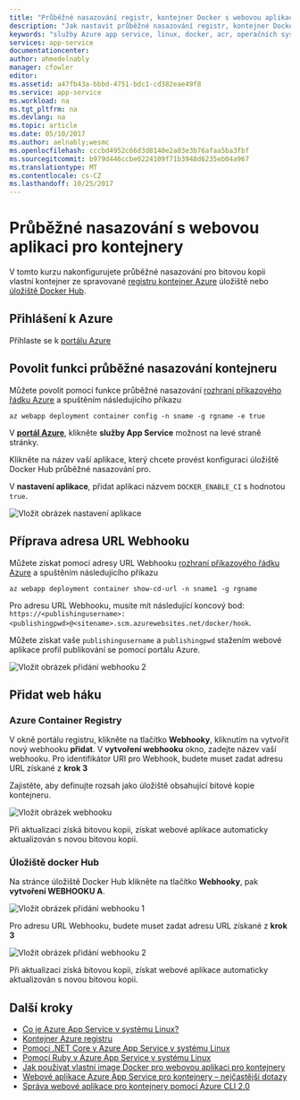 ```yaml
---
title: "Průběžné nasazování registr, kontejner Docker s webovou aplikaci pro kontejnery - Azure | Microsoft Docs"
description: "Jak nastavit průběžné nasazování registr, kontejner Docker ve webové aplikaci pro kontejnery."
keywords: "služby Azure app service, linux, docker, acr, operačních systémů"
services: app-service
documentationcenter: 
author: ahmedelnably
manager: cfowler
editor: 
ms.assetid: a47fb43a-bbbd-4751-bdc1-cd382eae49f8
ms.service: app-service
ms.workload: na
ms.tgt_pltfrm: na
ms.devlang: na
ms.topic: article
ms.date: 05/10/2017
ms.author: aelnably;wesmc
ms.openlocfilehash: cccbd4952c66d3d8140e2a03e3b76afaa5ba3fbf
ms.sourcegitcommit: b979d446ccbe0224109f71b3948d6235eb04a967
ms.translationtype: MT
ms.contentlocale: cs-CZ
ms.lasthandoff: 10/25/2017
---
```

# <a name="continuous-deployment-with-web-app-for-containers"></a>Průběžné nasazování s webovou aplikaci pro kontejnery

V tomto kurzu nakonfigurujete průběžné nasazování pro bitovou kopii vlastní kontejner ze spravované [registru kontejner Azure](https://azure.microsoft.com/services/container-registry/) úložiště nebo [úložiště Docker Hub](https://hub.docker.com).

## <a name="sign-in-to-azure"></a>Přihlášení k Azure

Přihlaste se k [portálu Azure](https://portal.azure.com)

## <a name="enable-container-continuous-deployment-feature"></a>Povolit funkci průběžné nasazování kontejneru

Můžete povolit pomocí funkce průběžné nasazování [rozhraní příkazového řádku Azure](https://docs.microsoft.com/cli/azure/install-azure-cli) a spuštěním následujícího příkazu

```azurecli-interactive
az webapp deployment container config -n sname -g rgname -e true
```

V  **[portál Azure](https://portal.azure.com/)**, klikněte **služby App Service** možnost na levé straně stránky.

Klikněte na název vaší aplikace, který chcete provést konfiguraci úložiště Docker Hub průběžné nasazování pro.

V **nastavení aplikace**, přidat aplikaci názvem `DOCKER_ENABLE_CI` s hodnotou `true`.

![Vložit obrázek nastavení aplikace](./media/app-service-webapp-service-linux-ci-cd/step2.png)

## <a name="prepare-webhook-url"></a>Příprava adresa URL Webhooku

Můžete získat pomocí adresy URL Webhooku [rozhraní příkazového řádku Azure](https://docs.microsoft.com/cli/azure/install-azure-cli) a spuštěním následujícího příkazu

```azurecli-interactive
az webapp deployment container show-cd-url -n sname1 -g rgname
```

Pro adresu URL Webhooku, musíte mít následující koncový bod: `https://<publishingusername>:<publishingpwd>@<sitename>.scm.azurewebsites.net/docker/hook`.

Můžete získat vaše `publishingusername` a `publishingpwd` stažením webové aplikace profil publikování se pomocí portálu Azure.

![Vložit obrázek přidání webhooku 2](./media/app-service-webapp-service-linux-ci-cd/step3-3.png)

## <a name="add-a-web-hook"></a>Přidat web háku

### <a name="azure-container-registry"></a>Azure Container Registry

V okně portálu registru, klikněte na tlačítko **Webhooky**, kliknutím na vytvořit nový webhooku **přidat**. V **vytvoření webhooku** okno, zadejte název vaší webhooku. Pro identifikátor URI pro Webhook, budete muset zadat adresu URL získané z **krok 3**

Zajistěte, aby definujte rozsah jako úložiště obsahující bitové kopie kontejneru.

![Vložit obrázek webhooku](./media/app-service-webapp-service-linux-ci-cd/step3ACRWebhook-1.png)

Při aktualizaci získá bitovou kopii, získat webové aplikace automaticky aktualizován s novou bitovou kopii.

### <a name="docker-hub"></a>Úložiště docker Hub

Na stránce úložiště Docker Hub klikněte na tlačítko **Webhooky**, pak **vytvoření WEBHOOKU A**.

![Vložit obrázek přidání webhooku 1](./media/app-service-webapp-service-linux-ci-cd/step3-1.png)

Pro adresu URL Webhooku, budete muset zadat adresu URL získané z **krok 3**

![Vložit obrázek přidání webhooku 2](./media/app-service-webapp-service-linux-ci-cd/step3-2.png)

Při aktualizaci získá bitovou kopii, získat webové aplikace automaticky aktualizován s novou bitovou kopii.

## <a name="next-steps"></a>Další kroky

* [Co je Azure App Service v systému Linux?](./app-service-linux-intro.md)
* [Kontejner Azure registru](https://azure.microsoft.com/services/container-registry/)
* [Pomocí .NET Core v Azure App Service v systému Linux](quickstart-dotnetcore.md)
* [Pomocí Ruby v Azure App Service v systému Linux](quickstart-ruby.md)
* [Jak používat vlastní image Docker pro webovou aplikaci pro kontejnery](quickstart-custom-docker-image.md)
* [Webové aplikace Azure App Service pro kontejnery – nejčastější dotazy](./app-service-linux-faq.md)
* [Správa webové aplikace pro kontejnery pomocí Azure CLI 2.0](./app-service-linux-cli.md)